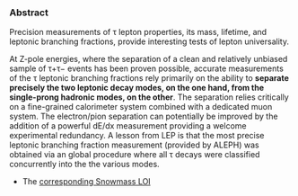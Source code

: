 ### Abstract

Precision measurements of τ lepton properties, its mass, lifetime, and leptonic branching fractions, provide interesting tests of lepton universality.

At Z-pole energies, where the separation of a clean and relatively unbiased sample of τ+τ− events has been proven possible, accurate measurements of the τ leptonic branching fractions rely primarily on the ability to **separate precisely the two leptonic decay modes, on the one hand, from the single-prong hadronic modes, on the other**. The separation relies critically on a fine-grained calorimeter system combined with a dedicated muon system. The electron/pion separation can potentially be improved by the addition of a powerful dE/dx measurement providing a welcome experimental redundancy.
A lesson from LEP is that the most precise leptonic branching fraction measurement (provided by ALEPH) was obtained via an global procedure where all τ decays were classified concurrently into the the various modes.

- The [corresponding Snowmass LOI](https://indico.cern.ch/event/951830/contributions/3998995/attachments/2095101/3521315/TauProperties_SNOWMASS21-EF4_EF3_Mogens_Dam-252.pdf)
